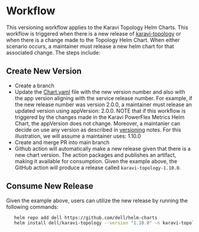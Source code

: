 # Workflow
This versioning workflow applies to the Karavi Topology Helm Charts. This workflow is triggered when there is a new release of [karavi-topology](https://github.com/dell/karavi-topology) or when there is a change made to the Topology Helm Chart. When either scenario occurs, a maintainer must release a new helm chart for that associated change. The steps include:
## Create New Version
* Create a branch
* Update the [Chart.yaml](../karavi-topology/Chart.yaml) file with the new version number and also with the app version aligning with the service release number. For example, if the new release number was version 2.0.0, a maintainer must release an updated version  using appVersion: 2.0.0. NOTE that if this workflow is triggered by the changes made in the Karavi PowerFlex Metrics Helm Chart, the appVersion does not change. Moreover, a maintanier can decide on use any version as described in [versioning](../VERSIONING.md) notes. For this illustration, we will assume a maintainer uses: 1.10.0
* Create and merge PR into main branch
* Github action will automatically make a new release given that there is a new chart version. The action packages and publishes an artifact,  making it available for consumption. Given the example above, the GitHub action will produce a release called `karavi-topology-1.10.0`.

## Consume New Release
Given the example above, users can utilize the new release by running the following commands:

```bash
   helm repo add dell https://github.com/dell/helm-charts
   helm install dell/karavi-topology --version "1.10.0" -n karavi-topology

```